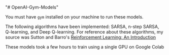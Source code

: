 "# OpenAI-Gym-Models" 

You must have <code>gym</code> installed on your machine to run these models.

The following algorithms have been implemented: SARSA, n-step SARSA, Q-learning, and Deep Q-learning.
For reference about these algorithms, my source was Sutton and Barro's [Reinforcement Learning: An Introduction](http://incompleteideas.net/book/bookdraft2017nov5.pdf)

These models took a few hours to train using a single GPU on Google Colab
